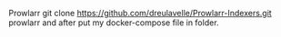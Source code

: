 

Prowlarr
git clone https://github.com/dreulavelle/Prowlarr-Indexers.git prowlarr
and after put my docker-compose file in folder.

